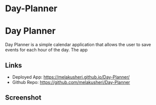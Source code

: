 # Day-Planner


# Day Planner

Day Planner is a simple calendar application that allows the user to save events for each hour of the day.  The app 


## Links

* Deployed App: https://melakusheri.github.io/Day-Planner/
* Github Repo: https://github.com/melakusheri/Day-Planner

## Screenshot

